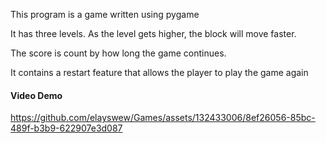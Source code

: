 This program is a game written using pygame

It has three levels. As the level gets higher, the block will move faster.

The score is count by how long the game continues.

It contains a restart feature that allows the player to play the game again


#### Video Demo

https://github.com/elayswew/Games/assets/132433006/8ef26056-85bc-489f-b3b9-622907e3d087

